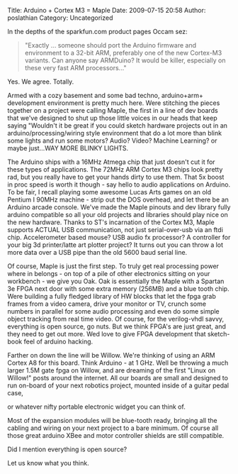Title: Arduino + Cortex M3 = Maple
Date: 2009-07-15 20:58
Author: poslathian
Category: Uncategorized

In the depths of the sparkfun.com product pages Occam sez: 

> "Exactly ...  someone should port the Arduino firmware and environment to a
> 32-bit ARM, preferably one of the new Cortex-M3 variants. Can anyone say
> ARMDuino? It would be killer, especially on these very fast ARM
> processors..."

Yes. We agree. Totally.

Armed with a cozy basement and some bad techno, arduino+arm+ development
environment is pretty much here. Were stitching the pieces together on a
project were calling Maple, the first in a line of dev boards that we've
designed to shut up those little voices in our heads that keep saying
"Wouldn't it be great if you could sketch hardware projects out in an
arduino/processing/wiring style environment that do a lot more than
blink some lights and run some motors? Audio? Video? Machine Learning?
or maybe just...WAY MORE BLINKY LIGHTS.

The Arduino ships with a 16MHz Atmega chip that just doesn't cut it for
these types of applications. The 72MHz ARM Cortex M3 chips look pretty
rad, but you really have to get your hands dirty to use them. That 5x
boost in proc speed is worth it though - say hello to audio applications
on Arduino. To be fair, I recall playing some awesome Lucas Arts games
on an old Pentium I 90MHz machine - strip out the DOS overhead, and let
there be an Arduino arcade console. We've made the Maple pinouts and dev
library fully arduino compatible so all your old projects and libraries
should play nice on the new hardware. Thanks to ST's incarnation of the
Cortex M3, Maple supports ACTUAL USB communication, not just
serial-over-usb via an ftdi chip. Accelerometer based mouse? USB audio
fx processor? A controller for your big 3d printer/latte art plotter
project? It turns out you can throw a lot more data over a USB pipe than
the old 5600 baud serial line.

Of course, Maple is just the first step. To truly get real processing
power where in belongs - on top of a pile of other electronics sitting
on your workbench - we give you Oak. Oak is essentially the Maple with a
Spartan 3e FPGA next door with some extra memory (256MB) and a blue
tooth chip. Were building a fully fledged library of HW blocks that let
the fpga grab frames from a video camera, drive your monitor or TV,
crunch some numbers in parallel for some audio processing and even do
some simple object tracking from real time video. Of course, for the
verilog-vhdl savvy, everything is open source, go nuts. But we think
FPGA's are just great, and they need to get out more. Wed love to give
FPGA development that sketch-book feel of arduino hacking.

Farther on down the line will be Willow. We're thinking of using an ARM
Cortex A8 for this board. Think Arduino - at 1 GHz. Well be throwing a
much larger 1.5M gate fpga on Willow, and are dreaming of the first
"Linux on Willow!" posts around the internet. All our boards are small
and designed to run on-board of your next robotics project, mounted
inside of a guitar pedal case,

or whatever nifty portable electronic widget you can think of.

Most of the expansion modules will be blue-tooth ready, bringing all the
cabling and wiring on your next project to a bare minimum. Of course all
those great arduino XBee and motor controller shields are still
compatible.

Did I mention everything is open source?

Let us know what you think.
